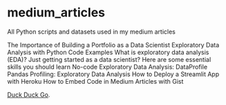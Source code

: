 # medium_articles
All Python scripts and datasets used in my medium articles

The Importance of Building a Portfolio as a Data Scientist
Exploratory Data Analysis with Python Code Examples
What is exploratory data analysis (EDA)?
Just getting started as a data scientist? Here are some essential skills you should learn
No-code Exploratory Data Analysis: DataProfile
Pandas Profiling: Exploratory Data Analysis
How to Deploy a Streamlit App with Heroku
How to Embed Code in Medium Articles with Gist


[Duck Duck Go](https://duckduckgo.com).